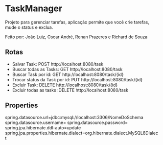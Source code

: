 # TaskManager

Projeto para gerenciar tarefas,  aplicação permite que você crie tarefas, mude o status e exclua.


Feito por: João Luiz, Oscar André, Renan Prazeres e Richard de Souza


## Rotas

- Salvar Task: POST http://localhost:8080/task
- Buscar todas as Tasks: GET http://localhost:8080/task
- Buscar Task por id: GET http://localhost:8080/task/{id}
- Trocar status da Task por id: PUT http://localhost:8080/task/{id}
- Excluir Task: DELETE http://localhost:8080/task/{id}
- Excluir todas as tasks :DELETE http://localhost:8080/task

## Properties
spring.datasource.url=jdbc:mysql://localhost:3306/NomeDoSchema
spring.datasource.username=
spring.datasource.password=
spring.jpa.hibernate.ddl-auto=update
spring.jpa.properties.hibernate.dialect=org.hibernate.dialect.MySQL8Dialect
